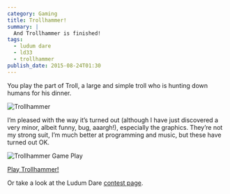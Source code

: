 ```yaml
---
category: Gaming
title: Trollhammer!
summary: |
  And Trollhammer is finished!
tags:
  - ludum dare
  - ld33
  - trollhammer
publish_date: 2015-08-24T01:30
---
```

    
You play the part of Troll, a large and simple troll who is hunting down humans for his dinner.

![Trollhammer](/img/trollhammer.png)

I’m pleased with the way it’s turned out (although I have just discovered a very minor, albeit funny, bug, aaargh!), especially the graphics. They’re not my strong suit, I’m much better at programming and music, but these have turned out OK.

![Trollhammer Game Play](/img/trollhammer-smash.png)

[Play Trollhammer!](http:///games.stoogoff.com/ld33/)

Or take a look at the Ludum Dare [contest page](http://ludumdare.com/compo/ludum-dare-33/?action=preview&uid=11088).
